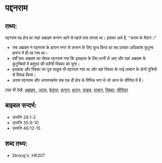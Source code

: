 # पद्दनराम #

## तथ्य: ##

पद्दनराम वह क्षेत्र था जहां अब्राहम कनान आने से पहले वास करता था। इसका अर्थ है, “अराम के मैदान।”

* जब अब्राहम ने पद्दनराम के हारान नगर से कनान के लिए कूच किया था तब उसका अधिकांश कुटुम्ब हारान में ही रह गया था।
* वर्षों बाद अब्राहम का सेवक पद्दनराम गया कि इसहाक के लिए पत्नी ले आए और वहां अब्राहम के कुटुम्बियों में बतूएल की प्रपौत्री रिबका को चुना।
* इसहाक और रिबका का पुत्र याकूब भी पद्दनराम गया था और वहां रिबका के भाई लाबान के दोनों पुत्रियों से विवाह किया।
* अराम पद्दनराम और अरामनहरेम सब एक ही क्षेत्र के विभिन्न भाग थे जो आज के सीरिया में हैं।
 

(यह भी देखें: [अब्राहम ](../abraham.md), [अराम](../aram.md), [बेतूएल](../bethuel.md), [कनान](../canaan.md), [हारान](../haran.md), [याकूब](../jacob.md), [लाबान](../laban.md), [रिबका](../rebekah.md), [सीरिया](../syria.md))

## बाइबल सन्दर्भ: ##

* उत्पत्ति 28:1-2
* उत्पत्ति 35:9-10
* उत्पत्ति 46:12-15

## शब्द तथ्य: ##

* Strong's: H6307
